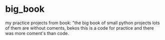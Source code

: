 # big_book
my practice projects from book: "the big book of small python projects
lots of them are without coments, bekos this is a code for practice and there was more coment's than code.
